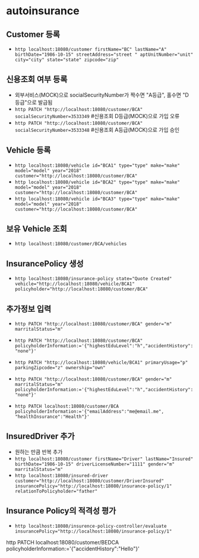 # autoinsurance

## Customer 등록
- `http localhost:18080/customer firstName="BC" lastName="A" birthDate="1986-10-15" streetAddress="street " aptUnitNumber="unit" city="city" state="state" zipcode="zip"`

## 신용조회 여부 등록
- 외부서비스(MOCK)으로 socialSecurityNumber가 짝수면 "A등급", 홀수면 "D등급"으로 발급됨
- `http PATCH "http://localhost:18080/customer/BCA" socialSecurityNumber=3533349` #신용조회 D등급(MOCK)으로 가입 오류
- `http PATCH "http://localhost:18080/customer/BCA" socialSecurityNumber=3533348` #신용조회 A등급(MOCK)으로 가입 승인

## Vehicle 등록
- `http localhost:18080/vehicle id="BCA1" type="type" make="make" model="model" year="2018" customer="http://localhost:18080/customer/BCA"`
- `http localhost:18080/vehicle id="BCA2" type="type" make="make" model="model" year="2018" customer="http://localhost:18080/customer/BCA"`
- `http localhost:18080/vehicle id="BCA3" type="type" make="make" model="model" year="2018" customer="http://localhost:18080/customer/BCA"`

## 보유 Vehicle 조회
- `http localhost:18080/customer/BCA/vehicles`

## InsurancePolicy 생성
- `http localhost:18080/insurance-policy state="Quote Created" vehicle="http://localhost:18080/vehicle/BCA1" policyholder="http://localhost:18080/customer/BCA"`

## 추가정보 입력
- `http PATCH "http://localhost:18080/customer/BCA" gender="m" marritalStatus="m"`
- `http PATCH "http://localhost:18080/customer/BCA" policyholderInformation:='{"highestEduLevel":"h","accidentHistory":"none"}'`
- `http PATCH "http://localhost:18080/vehicle/BCA1" primaryUsage="p" parkingZipcode="z" ownership="own"`

- `http PATCH "http://localhost:18080/customer/BCA" gender="m" marritalStatus="m" policyholderInformation:='{"highestEduLevel":"h","accidentHistory":"none"}'`
- `http PATCH localhost:18080/customer/BCA policyholderInformation:='{"emailAddress":"me@email.me", "healthInsurance":"Health"}'`

## InsuredDriver 추가
- 원하는 만큼 반복 추가
- `http localhost:18080/customer firstName="Driver" lastName="Insured" birthDate="1986-10-15" driverLicenseNumber="1111" gender="m" marritalStatus="m"`
- `http localhost:18080/insured-driver customer="http://localhost:18080/customer/DriverInsured" insurancePolicy="http://localhost:18080/insurance-policy/1" relationToPolicyholder="father"`

## Insurance Policy의 적격성 평가
- `http localhost:18080/insurence-policy-controller/evaluate insurancePolicy="http://localhost:18080/insurance-policy/1"`



http PATCH localhost:18080/customer/BEDCA policyholderInformation:='{"accidentHistory":"Hello"}'